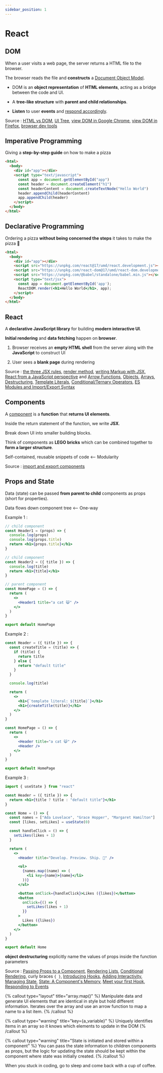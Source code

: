 ```yaml
---
sidebar_position: 1
---
```


# React

## DOM

When a user visits a web page, the server returns a HTML file to the browser.

The browser reads the file and **constructs** a [Document Object Model](https://developer.mozilla.org/en-US/docs/Web/API/Document_Object_Model/Introduction).

- DOM is an **object representation** of **HTML elements**, acting as a bridge between the code and UI.

- A **tree-like structure** with **parent and child relationships**.

- **Listen** to user **events** and [respond accordingly](https://developer.mozilla.org/en-US/docs/Learn/JavaScript/Client-side_web_APIs/Manipulating_documents).

Source : [HTML vs DOM](https://developer.chrome.com/docs/devtools/dom/#appendix), [UI Tree](https://beta.reactjs.org/learn/preserving-and-resetting-state#the-ui-tree), [view DOM in Google Chrome](https://developer.chrome.com/docs/devtools/dom/), [view DOM in Firefox](https://firefox-source-docs.mozilla.org/devtools-user/debugger/how_to/highlight_and_inspect_dom_nodes/index.html), [browser dev tools](https://developer.chrome.com/docs/devtools/overview/)

## Imperative Programming

Giving a **step-by-step guide** on how to make a pizza

```html
<html>
  <body>
    <div id="app"></div>
    <script type="text/javascript">
      const app = document.getElementById("app")
      const header = document.createElement("h1")
      const headerContent = document.createTextNode("Hello World")
      header.appendChild(headerContent)
      app.appendChild(header)
    </script>
  </body>
</html>
```

## Declarative Programming

Ordering a pizza **without being concerned the steps** it takes to make the pizza 🍕

```html
<html>
  <body>
    <div id="app"></div>
    <script src="https://unpkg.com/react@17/umd/react.development.js"></script>
    <script src="https://unpkg.com/react-dom@17/umd/react-dom.development.js"></script>
    <script src="https://unpkg.com/@babel/standalone/babel.min.js"></script>
    <script type="text/jsx">
      const app = document.getElementById('app');
      ReactDOM.render(<h1>Hello World</h1>, app);
    </script>
  </body>
</html>
```

## React

A **declarative JavaScript library** for building **modern interactive UI**.

**Initial rendering** and **data fetching** happen on **browser**.

1. Browser receives an **empty HTML shell** from the server along with the **JavaScript** to construct UI

2. User sees a **blank page** during rendering

Source : [the three JSX rules](https://beta.reactjs.org/learn/writing-markup-with-jsx#the-rules-of-jsx), [render method](https://beta.reactjs.org/apis/render), [writing Markup with JSX](https://beta.reactjs.org/learn/writing-markup-with-jsx), [React from a JavaScript perspective](https://developer.mozilla.org/en-US/docs/Web/JavaScript/Guide/Functions) and [Arrow Functions](https://developer.mozilla.org/en-US/docs/Web/JavaScript/Reference/Functions/Arrow_functions), [Objects](https://developer.mozilla.org/en-US/docs/Web/JavaScript/Reference/Global_Objects/Object), [Arrays](https://developer.mozilla.org/en-US/docs/Web/JavaScript/Reference/Global_Objects/Array), [Destructuring](https://developer.mozilla.org/en-US/docs/Web/JavaScript/Reference/Operators/Destructuring_assignment), [Template Literals](https://developer.mozilla.org/en-US/docs/Web/JavaScript/Reference/Template_literals), [Conditional/Ternary Operators](https://developer.mozilla.org/en-US/docs/Web/JavaScript/Reference/Operators/Conditional_Operator), [ES Modules and Import/Export Syntax](https://developer.mozilla.org/en-US/docs/Web/JavaScript/Guide/Modules)

## Components

A [component](https://beta.reactjs.org/learn/your-first-component) is a **function** that **returns UI elements**.

Inside the return statement of the function, we write **JSX**.

Break down UI into smaller building blocks.

Think of components as **LEGO bricks** which can be combined together to **form a larger structure**.

Self-contained, reusable snippets of code <-- Modularity

Source : [import and export components](https://beta.reactjs.org/learn/importing-and-exporting-components)

## Props and State

Data (state) can be passed **from parent to child** components as props (short for properties).

Data flows down component tree <-- One-way

Example 1 :

```jsx
// child component
const Header1 = (props) => {
  console.log(props)
  console.log(props.title)
  return <h1>{props.title}</h1>
}

// child component
const Header2 = ({ title }) => {
  console.log(title)
  return <h1>{title}</h1>
}

// parent component
const HomePage = () => {
  return (
    <>
      <Header1 title="a cat 😺" />
    </>
  )
}

export default HomePage
```

Example 2 :

```jsx
const Header = ({ title }) => {
  const createTitle = (title) => {
    if (title) {
      return title
    } else {
      return "default title"
    }
  }

  console.log(title)

  return (
    <>
      <h1>{`template literal: ${title}`}</h1>
      <h1>{createTitle(title)}</h1>
    </>
  )
}

const HomePage = () => {
  return (
    <>
      <Header title="a cat 😺" />
      <Header />
    </>
  )
}

export default HomePage
```

Example 3 :

```jsx
import { useState } from "react"

const Header = ({ title }) => {
  return <h1>{title ? title : "default title"}</h1>
}

const Home = () => {
  const names = ["Ada Lovelace", "Grace Hopper", "Margaret Hamilton"]
  const [likes, setLikes] = useState(0)

  const handleClick = () => {
    setLikes(likes + 1)
  }

  return (
    <>
      <Header title="Develop. Preview. Ship. 🚀" />

      <ul>
        {names.map((name) => (
          <li key={name}>{name}</li>
        ))}
      </ul>

      <button onClick={handleClick}>Likes ({likes})</button>
      <button
        onClick={() => {
          setLikes(likes + 1)
        }}
      >
        Likes ({likes})
      </button>
    </>
  )
}

export default Home
```

**object destructuring** explicitly name the values of props inside the function parameters

Source : [Passing Props to a Component](https://beta.reactjs.org/learn/passing-props-to-a-component), [Rendering Lists](https://beta.reactjs.org/learn/rendering-lists), [Conditional Rendering](https://beta.reactjs.org/learn/conditional-rendering), curly braces `{ }`, [Introducing Hooks](https://reactjs.org/docs/hooks-intro.html), [Adding Interactivity](https://beta.reactjs.org/learn/adding-interactivity), [Managing State](https://beta.reactjs.org/learn/managing-state), [State: A Component's Memory](https://beta.reactjs.org/learn/state-a-components-memory#), [Meet your first Hook](https://beta.reactjs.org/learn/state-a-components-memory#meet-your-first-hook), [Responding to Events](https://beta.reactjs.org/learn/responding-to-events)

{% callout type="layout" title="array.map()" %}
Manipulate data and generate UI elements that are identical in style but hold different information.
Iterates over the array and use an arrow function to map a name to a list item.
{% /callout %}

{% callout type="warning" title="key={a_variable}" %}
Uniquely identifies items in an array so it knows which elements to update in the DOM
{% /callout %}

{% callout type="warning" title="State is initiated and stored within a component" %}
You can pass the state information to children components as props, but the logic for updating the state should be kept within the component where state was initially created.
{% /callout %}

When you stuck in coding, go to sleep and come back with a cup of coffee.
